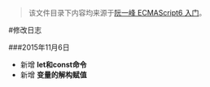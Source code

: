 
> 该文件目录下内容均来源于[阮一峰 ECMAScript6 入门](http://es6.ruanyifeng.com/)。

#修改日志

###2015年11月6日
- 新增 **let和const命令**
- 新增 **变量的解构赋值**